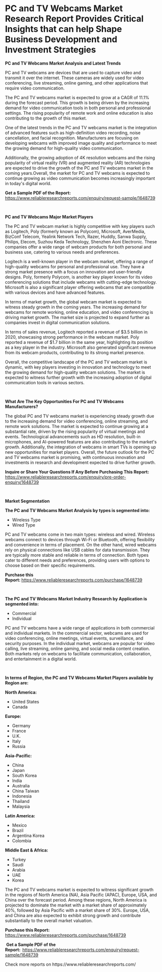 <p><h1>PC and TV Webcams Market Research Report Provides Critical Insights that can help Shape Business Development and Investment Strategies</h1></p><p><strong>PC and TV Webcams Market Analysis and Latest Trends</strong></p>
<p><p>PC and TV webcams are devices that are used to capture video and transmit it over the internet. These cameras are widely used for video conferencing, live streaming, online gaming, and other applications that require video communication.</p><p>The PC and TV webcams market is expected to grow at a CAGR of 11.1% during the forecast period. This growth is being driven by the increasing demand for video communication tools in both personal and professional settings. The rising popularity of remote work and online education is also contributing to the growth of this market.</p><p>One of the latest trends in the PC and TV webcams market is the integration of advanced features such as high-definition video recording, noise cancellation, and facial recognition. Manufacturers are focusing on developing webcams with improved image quality and performance to meet the growing demand for high-quality video communication.</p><p>Additionally, the growing adoption of 4K resolution webcams and the rising popularity of virtual reality (VR) and augmented reality (AR) technologies are expected to drive the growth of the PC and TV webcams market in the coming years.Overall, the market for PC and TV webcams is expected to continue growing as video communication becomes increasingly important in today's digital world.</p></p>
<p><strong>Get a Sample PDF of the Report:&nbsp;</strong> <a href="https://www.reliableresearchreports.com/enquiry/request-sample/1648739">https://www.reliableresearchreports.com/enquiry/request-sample/1648739</a></p>
<p>&nbsp;</p>
<p><strong>PC and TV Webcams Major Market Players</strong></p>
<p><p>The PC and TV webcam market is highly competitive with key players such as Logitech, Poly (formerly known as Polycom), Microsoft, AverMedia, BizConf Telecom, Yealink Network Tech, Razer, Huddly, Sanwa Supply, Philips, Elecom, Suzhou Keda Technology, Shenzhen Aoni Electronic. These companies offer a wide range of webcam products for both personal and business use, catering to various needs and preferences.</p><p>Logitech is a well-known player in the webcam market, offering a range of high-quality webcams for personal and professional use. They have a strong market presence with a focus on innovation and user-friendly designs. Poly, formerly Polycom, is another key player known for its video conferencing solutions that include webcams with cutting-edge technology. Microsoft is also a significant player offering webcams that are compatible with various devices and have advanced features.</p><p>In terms of market growth, the global webcam market is expected to witness steady growth in the coming years. The increasing demand for webcams for remote working, online education, and video conferencing is driving market growth. The market size is projected to expand further as companies invest in digital communication solutions.</p><p>In terms of sales revenue, Logitech reported a revenue of $3.5 billion in 2020, showcasing strong performance in the webcam market. Poly reported a revenue of $1.7 billion in the same year, highlighting its position as a key player in the industry. Microsoft also generated significant revenue from its webcam products, contributing to its strong market presence.</p><p>Overall, the competitive landscape of the PC and TV webcam market is dynamic, with key players investing in innovation and technology to meet the growing demand for high-quality webcam solutions. The market is expected to witness further growth with the increasing adoption of digital communication tools in various sectors.</p></p>
<p>&nbsp;</p>
<p><strong>What Are The Key Opportunities For PC and TV Webcams Manufacturers?</strong></p>
<p><p>The global PC and TV webcams market is experiencing steady growth due to the increasing demand for video conferencing, online streaming, and remote work solutions. The market is expected to continue growing at a substantial rate, driven by the rising popularity of virtual meetings and events. Technological advancements such as HD resolution, built-in microphones, and AI-powered features are also contributing to the market's growth. Additionally, the integration of webcams in smart TVs is opening up new opportunities for market players. Overall, the future outlook for the PC and TV webcams market is promising, with continuous innovation and investments in research and development expected to drive further growth.</p></p>
<p><strong>Inquire or Share Your Questions If Any Before Purchasing This Report:</strong> <a href="https://www.reliableresearchreports.com/enquiry/pre-order-enquiry/1648739">https://www.reliableresearchreports.com/enquiry/pre-order-enquiry/1648739</a></p>
<p>&nbsp;</p>
<p><strong>Market Segmentation</strong></p>
<p><strong>The PC and TV Webcams Market Analysis by types is segmented into:</strong></p>
<p><ul><li>Wireless Type</li><li>Wired Type</li></ul></p>
<p><p>PC and TV webcams come in two main types: wireless and wired. Wireless webcams connect to devices through Wi-Fi or Bluetooth, offering flexibility and convenience in terms of placement. On the other hand, wired webcams rely on physical connections like USB cables for data transmission. They are typically more stable and reliable in terms of connection. Both types cater to different needs and preferences, providing users with options to choose based on their specific requirements.</p></p>
<p><strong>Purchase this Report:&nbsp;</strong><a href="https://www.reliableresearchreports.com/purchase/1648739">https://www.reliableresearchreports.com/purchase/1648739</a></p>
<p>&nbsp;</p>
<p><strong>The PC and TV Webcams Market Industry Research by Application is segmented into:</strong></p>
<p><ul><li>Commercial</li><li>Individual</li></ul></p>
<p><p>PC and TV webcams have a wide range of applications in both commercial and individual markets. In the commercial sector, webcams are used for video conferencing, online meetings, virtual events, surveillance, and security purposes. In the individual market, webcams are popular for video calling, live streaming, online gaming, and social media content creation. Both markets rely on webcams to facilitate communication, collaboration, and entertainment in a digital world.</p></p>
<p>&nbsp;</p>
<p><strong>In terms of Region, the PC and TV Webcams Market Players available by Region are:</strong></p>
<p>
    <p> <strong> North America: </strong>
        <ul>
            <li>United States</li>
            <li>Canada</li>
        </ul>
        </p> 
    <p> <strong> Europe: </strong>
        <ul>
            <li>Germany</li>
            <li>France</li>
            <li>U.K.</li>
            <li>Italy</li>
            <li>Russia</li>
        </ul>
        </p> 
    <p> <strong> Asia-Pacific: </strong>
        <ul>
            <li>China</li>
            <li>Japan</li>
            <li>South Korea</li>
            <li>India</li>
            <li>Australia</li>
            <li>China Taiwan</li>
            <li>Indonesia</li>
            <li>Thailand</li>
            <li>Malaysia</li>
        </ul>
        </p> 
    <p> <strong> Latin America: </strong>
        <ul>
            <li>Mexico</li>
            <li>Brazil</li>
            <li>Argentina Korea</li>
            <li>Colombia</li>
        </ul>
        </p> 
    <p> <strong> Middle East & Africa: </strong>
        <ul>
            <li>Turkey</li>
            <li>Saudi</li>
            <li>Arabia</li>
            <li>UAE</li>
            <li>Korea</li>
        </ul>
    </p>
    </p>
<p><p>The PC and TV webcams market is expected to witness significant growth in the regions of North America (NA), Asia Pacific (APAC), Europe, USA, and China over the forecast period. Among these regions, North America is projected to dominate the market with a market share of approximately 40%, followed by Asia Pacific with a market share of 30%. Europe, USA, and China are also expected to exhibit strong growth and contribute substantially to the overall market valuation.</p></p>
<p><strong>Purchase this Report: </strong><a href="https://www.reliableresearchreports.com/purchase/1648739">https://www.reliableresearchreports.com/purchase/1648739</a></p>
<p>&nbsp;<strong>Get a Sample PDF of the Report:&nbsp;&nbsp;</strong><a href="https://www.reliableresearchreports.com/enquiry/request-sample/1648739">https://www.reliableresearchreports.com/enquiry/request-sample/1648739</a></p>
<p><strong></strong></p>
<p>Check more reports on https://www.reliableresearchreports.com/</p>